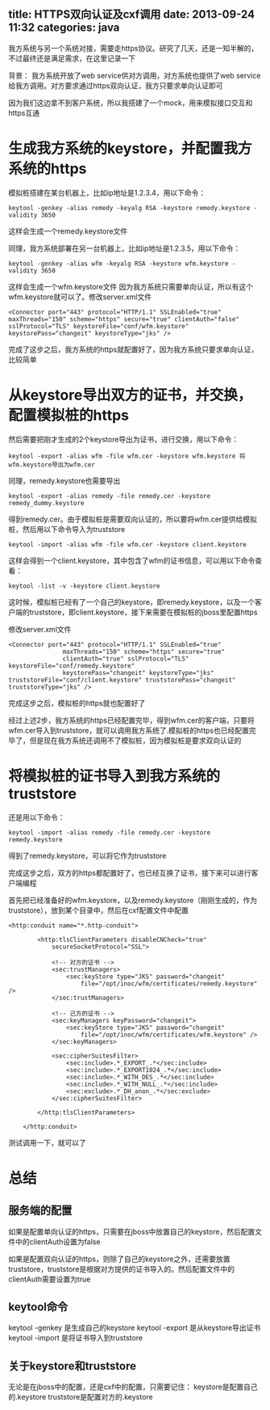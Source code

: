 title: HTTPS双向认证及cxf调用
date: 2013-09-24 11:32
categories: java 
---
我方系统与另一个系统对接，需要走https协议。研究了几天，还是一知半解的，不过最终还是满足需求，在这里记录一下
<!--more-->

背景： 我方系统开放了web service供对方调用，对方系统也提供了web service给我方调用。对方要求通过https双向认证，我方只要求单向认证即可 

因为我们这边拿不到客户系统，所以我搭建了一个mock，用来模拟接口交互和https互通 

# 生成我方系统的keystore，并配置我方系统的https 

模拟桩搭建在某台机器上，比如ip地址是1.2.3.4，用以下命令： 

```
keytool -genkey -alias remedy -keyalg RSA -keystore remedy.keystore -validity 3650
```

这样会生成一个remedy.keystore文件 

同理，我方系统部署在另一台机器上，比如ip地址是1.2.3.5，用以下命令： 

```
keytool -genkey -alias wfm -keyalg RSA -keystore wfm.keystore -validity 3650
```

这样会生成一个wfm.keystore文件 因为我方系统只需要单向认证，所以有这个wfm.keystore就可以了。修改server.xml文件

```
<Connector port="443" protocol="HTTP/1.1" SSLEnabled="true" maxThreads="150" scheme="https" secure="true" clientAuth="false" sslProtocol="TLS" keystoreFile="conf/wfm.keystore" keystorePass="changeit" keystoreType="jks" />
```

完成了这步之后，我方系统的https就配置好了，因为我方系统只要求单向认证，比较简单 

# 从keystore导出双方的证书，并交换，配置模拟桩的https 

然后需要把刚才生成的2个keystore导出为证书，进行交换，用以下命令： 

```
keytool -export -alias wfm -file wfm.cer -keystore wfm.keystore 将wfm.keystore导出为wfm.cer
```
 
同理，remedy.keystore也需要导出 

```
keytool -export -alias remedy -file remedy.cer -keystore remedy_dummy.keystore
```
 
得到remedy.cer。由于模拟桩是需要双向认证的，所以要将wfm.cer提供给模拟桩，然后用以下命令导入为truststore 

```
keytool -import -alias wfm -file wfm.cer -keystore client.keystore
```
 
这样会得到一个client.keystore，其中包含了wfm的证书信息，可以用以下命令查看： 

```
keytool -list -v -keystore client.keystore
```
 
这时候，模拟桩已经有了一个自己的keystore，即remedy.keystore，以及一个客户端的truststore，即client.keystore，接下来需要在模拟桩的jboss里配置https 

修改server.xml文件

```
<Connector port="443" protocol="HTTP/1.1" SSLEnabled="true"
               maxThreads="150" scheme="https" secure="true"
               clientAuth="true" sslProtocol="TLS" keystoreFile="conf/remedy.keystore" 
               keystorePass="changeit" keystoreType="jks" truststoreFile="conf/client.keystore" truststorePass="changeit" truststoreType="jks" />
```

完成这步之后，模拟桩的https就也配置好了 

经过上述2步，我方系统的https已经配置完毕，得到wfm.cer的客户端，只要将wfm.cer导入到truststore，就可以调用我方系统了.模拟桩的https也已经配置完毕了，但是现在我方系统还调用不了模拟桩，因为模拟桩是要求双向认证的 

# 将模拟桩的证书导入到我方系统的truststore 

还是用以下命令：

```
keytool -import -alias remedy -file remedy.cer -keystore remedy.keystore
```
 
得到了remedy.keystore，可以将它作为truststore 

完成这步之后，双方的https都配置好了，也已经互换了证书，接下来可以进行客户端编程 

首先把已经准备好的wfm.keystore，以及remedy.keystore（刚刚生成的，作为truststore），放到某个目录中，然后在cxf配置文件中配置

```
<http:conduit name="*.http-conduit">

		<http:tlsClientParameters disableCNCheck="true"
			secureSocketProtocol="SSL">

			<!-- 对方的证书 -->
			<sec:trustManagers>
				<sec:keyStore type="JKS" password="changeit"
					file="/opt/inoc/wfm/certificates/remedy.keystore" />
			</sec:trustManagers>

			<!-- 己方的证书 -->
			<sec:keyManagers keyPassword="changeit">
				<sec:keyStore type="JKS" password="changeit"
					file="/opt/inoc/wfm/certificates/wfm.keystore" />
			</sec:keyManagers>

			<sec:cipherSuitesFilter>
				<sec:include>.*_EXPORT_.*</sec:include>
				<sec:include>.*_EXPORT1024_.*</sec:include>
				<sec:include>.*_WITH_DES_.*</sec:include>
				<sec:include>.*_WITH_NULL_.*</sec:include>
				<sec:exclude>.*_DH_anon_.*</sec:exclude>
			</sec:cipherSuitesFilter>

		</http:tlsClientParameters>

	</http:conduit>

```
测试调用一下，就可以了 

# 总结 

## 服务端的配置 

如果是配置单向认证的https，只需要在jboss中放置自己的keystore，然后配置文件中的clientAuth设置为false 

如果是配置双向认证的https，则除了自己的keystore之外，还需要放置truststore，truststore是根据对方提供的证书导入的。然后配置文件中的clientAuth需要设置为true 

## keytool命令 

keytool -genkey 是生成自己的keystore 
keytool -export 是从keystore导出证书 
keytool -import 是将证书导入到truststore 

## 关于keystore和truststore 

无论是在jboss中的配置，还是cxf中的配置，只需要记住： keystore是配置自己的.keystore truststore是配置对方的.keystore